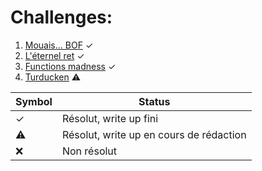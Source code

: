 # Challenges:


1. [Mouais... BOF](pwn1/) ✓
2. [L'éternel ret](pwn2/) ✓
3. [Functions madness](pwn3/) ✓
4. [Turducken](pwn4/) ⚠

| Symbol | Status                                  |
|--------|-----------------------------------------|
|   ✓    | Résolut, write up fini                  |
|   ⚠    | Résolut, write up en cours de rédaction |
|   ❌   | Non résolut                             |
